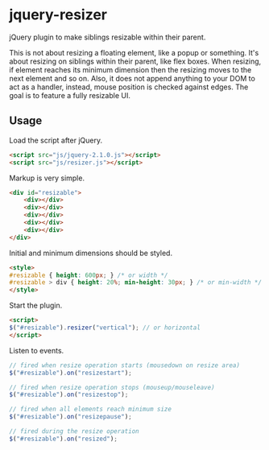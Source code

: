 jquery-resizer
==============

jQuery plugin to make siblings resizable within their parent.

This is not about resizing a floating element, like a popup or something. It's about resizing on siblings within their parent, like flex boxes. When resizing, if element reaches its minimum dimension then the resizing moves to the next element and so on. Also, it does not append anything to your DOM to act as a handler, instead, mouse position is checked against edges. The goal is to feature a fully resizable UI.

## Usage

Load the script after jQuery.

```html
<script src="js/jquery-2.1.0.js"></script>
<script src="js/resizer.js"></script>
```

Markup is very simple.

```html
<div id="resizable">
	<div></div>
	<div></div>
	<div></div>
	<div></div>
	<div></div>
</div>
```

Initial and minimum dimensions should be styled.

```html
<style>
#resizable { height: 600px; } /* or width */
#resizable > div { height: 20%; min-height: 30px; } /* or min-width */
</style>
```

Start the plugin.

```html
<script>
$("#resizable").resizer("vertical"); // or horizontal
</script>
```

Listen to events.

```js
// fired when resize operation starts (mousedown on resize area)
$("#resizable").on("resizestart");

// fired when resize operation stops (mouseup/mouseleave)
$("#resizable").on("resizestop");

// fired when all elements reach minimum size
$("#resizable").on("resizepause");

// fired during the resize operation
$("#resizable").on("resized");
```
